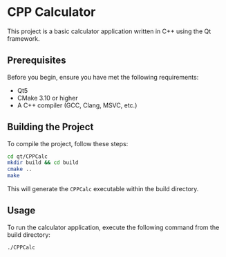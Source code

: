 # CPP Calculator

This project is a basic calculator application written in C++ using the Qt framework.

## Prerequisites

Before you begin, ensure you have met the following requirements:

- Qt5
- CMake 3.10 or higher
- A C++ compiler (GCC, Clang, MSVC, etc.)

## Building the Project

To compile the project, follow these steps:

```bash
cd qt/CPPCalc
mkdir build && cd build
cmake ..
make
```

This will generate the `CPPCalc` executable within the build directory.

## Usage
To run the calculator application, execute the following command from the build directory:

```bash
./CPPCalc
```
